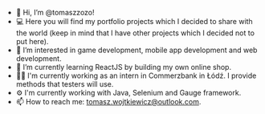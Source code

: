 - 👋 Hi, I’m @tomaszzozo!
- 💻 Here you will find my portfolio projects which I decided to share with the world (keep in mind that I have other projects which I decided not to put here).
- 👀 I’m interested in game development, mobile app development and web development.
- 🌱 I’m currently learning ReactJS by building my own online shop.
- 👨‍💻 I'm currently working as an intern in Commerzbank in Łódź. I provide methods that testers will use.
- ⚙️ I'm currently working with Java, Selenium and Gauge framework.
- 📫 How to reach me: tomasz.wojtkiewicz@outlook.com.
